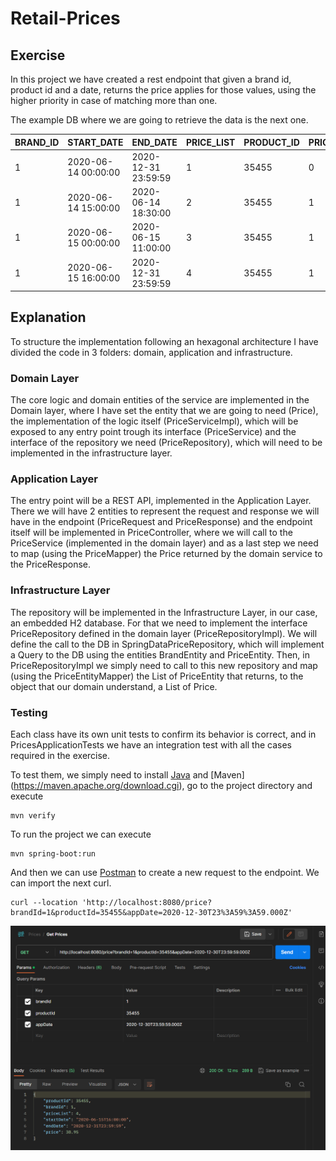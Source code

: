 # Retail-Prices

## Exercise
In this project we have created a rest endpoint that given a brand id, product id and a date, returns the price applies 
for those values, using the higher priority in case of matching more than one.

The example DB where we are going to retrieve the data is the next one.

| BRAND_ID | START_DATE | END_DATE | PRICE_LIST | PRODUCT_ID | PRIORITY | PRICE | CURR |
|----------|------------|----------|------------|------------|----------|-------|------|
| 1 | 2020-06-14 00:00:00 | 2020-12-31 23:59:59 | 1 | 35455 | 0 | 35.50 | EUR |
| 1 | 2020-06-14 15:00:00 | 2020-06-14 18:30:00 | 2 | 35455 | 1 | 25.45 | EUR |
| 1 | 2020-06-15 00:00:00 | 2020-06-15 11:00:00 | 3 | 35455 | 1 | 30.50 | EUR |
| 1 | 2020-06-15 16:00:00 | 2020-12-31 23:59:59 | 4 | 35455 | 1 | 38.95 | EUR |

## Explanation

To structure the implementation following an hexagonal architecture I have divided the code 
in 3 folders: domain, application and infrastructure.

### Domain Layer
The core logic and domain entities of the service are implemented in the Domain layer, where I have set the entity that 
we are going to need (Price), the implementation of the logic itself (PriceServiceImpl), which will be exposed to any 
entry point trough its interface (PriceService) and the interface of the repository we need (PriceRepository), which 
will need to be implemented in the infrastructure layer.

### Application Layer
The entry point will be a REST API, implemented in the Application Layer. There we will have 2 entities to represent the
request and response we will have in the endpoint (PriceRequest and PriceResponse) and the endpoint itself will be 
implemented in PriceController, where we will call to the PriceService (implemented in the domain layer) and as a last 
step we need to map (using the PriceMapper) the Price returned by the domain service to the PriceResponse.

### Infrastructure Layer
The repository will be implemented in the Infrastructure Layer, in our case, an embedded H2 database. For that we need 
to implement the interface PriceRepository defined in the domain layer (PriceRepositoryImpl). We will define the call to
the DB in SpringDataPriceRepository, which will implement a Query to the DB using the entities BrandEntity and 
PriceEntity. Then, in PriceRepositoryImpl we simply need to call to this new repository and map (using the 
PriceEntityMapper) the List of PriceEntity that returns, to the object that our domain understand, a List of Price.

### Testing
Each class have its own unit tests to confirm its behavior is correct, and in PricesApplicationTests we have an 
integration test with all the cases required in the exercise.

To test them, we simply need to install [Java](https://www.oracle.com/es/java/technologies/downloads/#java17) and [Maven]
(https://maven.apache.org/download.cgi), go to the project directory and execute 
```
mvn verify
```

To run the project we can execute 

```
mvn spring-boot:run
```
And then we can use [Postman](https://www.postman.com/downloads/) to create a new request to the endpoint. We can import the next curl.
```
curl --location 'http://localhost:8080/price?brandId=1&productId=35455&appDate=2020-12-30T23%3A59%3A59.000Z'
```


![Postman Screenshot](https://github.com/Aslat/retail-prices/blob/2d25da71af101c66c08cc80abd4db074c1d11b32/Captura%20de%20pantalla%202024-01-11%20130206.png)